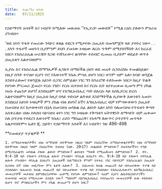 ```yaml
---
title:  ተጨማሪ ሀሳብ
date:   07/11/2025
---
```


የኃይማኖት አባቶች እና ነብያት ከሚለው መጽሐፍ ‘’የኢያሪኮ መውደቅ’’ የሚል ርዕስ ያለውን ምዕራፍ ያንብቡ።

‘ወደ አካን ጥፋት የመራው ገዳይና ቀለል ተደርጎ የሚታየው ኃጢአት በመጎምጀት ላይ ያተኮረ ነው። . . . አካን ጥፋተኛ መሆኑን ቢያምንም ይህን ያመነው ኑዛዜው ለርሱ ጥቅም በማያስገኝበት እና ከረፈደ ነበር። የእስራአኤል ሠራዊት ከጋይ ተሸንፈውና ልባቸው ተሰብሮ ሲመጡ ቢያይም ወደፊት ወጥቶ ኃጢአቱን አልተናዘዘም።

ኢያሱ እና የእስራኤል ሽማግሌዎች ሊገለጥ በማይችል ኃዘን ወደ መሬት ሲንበረከኩ ተመልክቷል። በዚያ ሰዓት ተናዝዞ ቢሆን ኖሮ የእውነተኛ ንስሐ ምሳሌ ይሆን ነበር፡ ሆኖም ዝም አለ። ከባድ ወንጀል እንደተፈፀመና የወንጀሉ አይነት ሲነገር ሰምቷል። ነገር ግን ከንፈሮቹ ተለጉመው ነበር። ከዚያ ጥልቅ የሆነው ምርመራ ጀመረ። የርሱ ነገድ፣ የርሱ ቤተሰብ እና የርሱ ቤት እየተጠቆመ ሲመጣ ምን ያክል ነፍሱ ተጨንቃ ይሆን! እንደዚህም ሆኖ የእግዚአብሔር ጣት በእርሱ ላይ እስኪያርፍ ድረስ አልተናዘዘም። ከዚያ ኃጢአቱ ከዚያ በላይ ተደብቃ ልትቆይ እንደማትችል ሲያውቅ እውነቱን አመነ። እንደዚህ አይነት ኑዛዜዎች ምን ያክል ብዙ ይሆኑ! እኛና እግዚአብሔር ብቻ የምናውቀውን ኃጢአት በመናዘዝ እና ከታወቀብን በኋላ በመናዘዝ መካከል ሰፊ ልዩነት አለ። አካን ባለመናዘዝ የጥፋቱን ቅጣት አስቀራለሁ ብሎ ስላሰበ ሳይናዘዝ ቆየ። ነገር ግን ኑዛዜው የቅጣቱን ፍትሃዊነት ለማሳየት ብቻ ጠቀመ። ስለ ኃጥያቱ የተደረገ እውነተኛ ንስሐ፣ ራስን ማስጨነቅ፣ የአላማ ለውጥና ኃጥያትን መጥላት አልታየበትም። ኤለን ጂ. ኋይት፣ የኃይማኖት አባቶች እና ነብያት፣ ገጽ 496-498 



**የመወያያ ጥያቄዎች
**


`1. በማስታወቂያዎችና ብዙ በማካበት በተሞላው በዚህ ዓለም የአስረኛው በማስታወቂያዎችና ብዙ በማካበት በተሞላው በዚህ ዓለም የአስረኛው ትዕዛዝ (ዘፀ. 20፡17) መልዕክት ምንድነው? በፍላጎታችንና የግድ በሚያስፈልገን መካከል ያለው ልዩነት ምንድነው? ልዩነቱን ማወቅ የሚጠቅመን ለምንድነው?
`
`2. ዳን. 9:4-10 ላይ ያለውን የዳንኤል ጸሎት ያንብቡ። ዳንኤል እነዚያን ዳን. 9:4-10 ላይ ያለውን የዳንኤል ጸሎት ያንብቡ። ዳንኤል እነዚያን ኃጢአቶች ስለማድረጉ ምንም የተፃፈ ነገር ባይኖርም የእስራኤልን ኃጢአት ሲናዘዝ እኛ ብሎ መደጋገሙ ምን ፋይዳ አለው?
`
`3. በሐሙሱ ክፍል መጨረሻ ላይ በተጠየቀው ጥያቄ ላይ ያሰላስሉ። በሐሙሱ ክፍል መጨረሻ ላይ በተጠየቀው ጥያቄ ላይ ያሰላስሉ። የእስራኤላውያን ለእጝዚአብሔር መመሪያዎች መታዘዝ ለምስክርነታቸው ጠቃሚ የሆነው ለምንድነው? ዛሬም ቢሆን ለቤተክርስትያናችን ተመሳሳዩ መርህ የሚሠራው እንዴት ነው? ማለትም በእግዚአብሔር የተስጡንን መመሪያዎች ሁሉ ተከትለን ቢሆን ኖሮ ምስክርነታችን ምን ያክል ውጤታማ ይሆን ነበር?`
